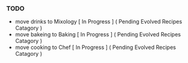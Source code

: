 ### **TODO**

- move drinks to Mixology [ In Progress ] ( Pending Evolved Recipes Catagory )
- move bakeing to Baking [ In Progress ] ( Pending Evolved Recipes Catagory )
- move cooking to Chef [ In Progress ] ( Pending Evolved Recipes Catagory )